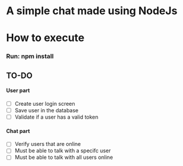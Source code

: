 # A simple chat made using NodeJs 

# How to execute
### Run: npm install

## TO-DO
  #### User part
  - [ ] Create user login screen
  - [ ] Save user in the database
  - [ ] Validate if a user has a valid token

  #### Chat part
  - [ ] Verify users that are online
  - [ ] Must be able to talk with a specifc user
  - [ ] Must be able to talk with all users online
